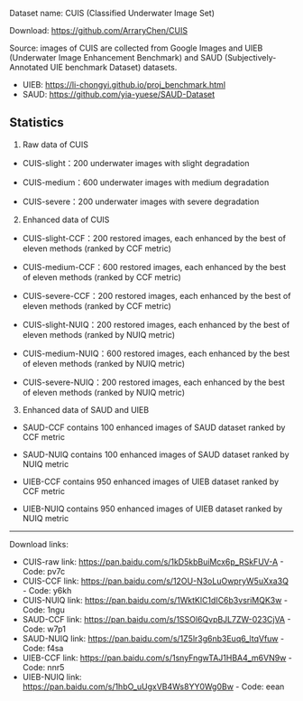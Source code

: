 Dataset name: CUIS (Classified Underwater Image Set)

Download: https://github.com/ArraryChen/CUIS

Source: images of CUIS are collected from Google Images and UIEB (Underwater Image Enhancement Benchmark) and SAUD (Subjectively-Annotated UIE benchmark Dataset) datasets.

  - UIEB: https://li-chongyi.github.io/proj_benchmark.html
  - SAUD: https://github.com/yia-yuese/SAUD-Dataset

Statistics
-----------
1. Raw data of CUIS

  - CUIS-slight：200 underwater images with slight degradation
    
  - CUIS-medium：600 underwater images with medium degradation
    
  - CUIS-severe：200 underwater images with severe degradation

2. Enhanced data of CUIS

  - CUIS-slight-CCF：200 restored images, each enhanced by the best of eleven methods (ranked by CCF metric)
    
  - CUIS-medium-CCF：600 restored images, each enhanced by the best of eleven methods (ranked by CCF metric)
    
  - CUIS-severe-CCF：200 restored images, each enhanced by the best of eleven methods (ranked by CCF metric)

  - CUIS-slight-NUIQ：200 restored images, each enhanced by the best of eleven methods (ranked by NUIQ metric)
    
  - CUIS-medium-NUIQ：600 restored images, each enhanced by the best of eleven methods (ranked by NUIQ metric)
    
  - CUIS-severe-NUIQ：200 restored images, each enhanced by the best of eleven methods (ranked by NUIQ metric)

3. Enhanced data of SAUD and UIEB

  - SAUD-CCF contains 100 enhanced images of SAUD dataset ranked by CCF metric
    
  - SAUD-NUIQ contains 100 enhanced images of SAUD dataset ranked by NUIQ metric
    
  - UIEB-CCF contains 950 enhanced images of UIEB dataset ranked by CCF metric
    
  - UIEB-NUIQ contains 950 enhanced images of UIEB dataset ranked by NUIQ metric

--------------------------
Download links:

  - CUIS-raw link: https://pan.baidu.com/s/1kD5kbBuiMcx6p_RSkFUV-A - Code: pv7c
  - CUIS-CCF link: https://pan.baidu.com/s/12OU-N3oLuOwpryW5uXxa3Q - Code: y6kh
  - CUIS-NUIQ link: https://pan.baidu.com/s/1WktKlC1dIC6b3vsriMQK3w - Code: 1ngu
  - SAUD-CCF link: https://pan.baidu.com/s/1SSOl6QvpBJL7ZW-023CjVA - Code: w7p1
  - SAUD-NUIQ link: https://pan.baidu.com/s/1Z5lr3g6nb3Euq6_ltqVfuw - Code: f4sa
  - UIEB-CCF link: https://pan.baidu.com/s/1snyFngwTAJ1HBA4_m6VN9w - Code: nnr5
  - UIEB-NUIQ link: https://pan.baidu.com/s/1hbO_uUgxVB4Ws8YY0Wg0Bw - Code: eean

